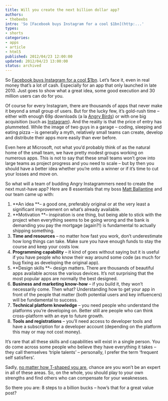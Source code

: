 ```yaml
---
title: Will you create the next billion dollar app?
authors:
- thebeebs
intro: 'So [Facebook buys Instagram for a cool $1bn](http:...'
types:
- shorts
categories:
- apps
- article
- html5
published: 2012/04/23 12:00:00
updated: 2012/04/23 13:00:00
status: archived
---
```


So [Facebook buys Instagram for a cool $1bn](http://www.bbc.co.uk/news/business-17666032). Let&rsquo;s face it, even in real money that&rsquo;s a lot of cash. Especially for an app that only launched in late 2010. Just goes to show what a great idea, some&nbsp;good execution&nbsp;and 30 million users can do for you.<p>Of course for every Instagram, there are thousands of apps that never make it beyond a small group of users. But for the lucky few, it&rsquo;s gold-rush time &ndash; either with enough 69p downloads (a la [Angry Birds](http://www.angrybirds.com/)) or with one big acquisition (such as [Instagram](http://www.instagram.com/)). And the reality is that the price of entry has plummeted. While the image of two guys in a garage &ndash; coding, sleeping and eating pizza &ndash; is generally a myth, relatively small teams can create, develop and distribute their apps more easily than ever before.

Even here at Microsoft, not what you&rsquo;d probably think of as the natural home of the small team, we have pretty modest groups working on numerous apps. This is not to say that these small teams won&rsquo;t grow into large teams as project progress and you need to scale &ndash; but by then you should have a better idea whether you&rsquo;re onto a winner or if it&rsquo;s time to cut your losses and move on.

So what will a team of budding Angry Instagrammers need to create the next must-have app? Here are 8 essentials that my boss [Matt Ballantine](http://mmitii.mattballantine.com/2012/02/08/what-do-you-need-to-develop-an-app/) and our team came up with:

1.  **An idea **&ndash; a good one, preferably original or at the very least a significant improvement on what&rsquo;s already available.
2.  **Motivation **&ndash; inspiration is one thing, but being able to stick with the project when everything seems to be going wrong and the bank is demanding you pay the mortgage (again?!) is fundamental to actually shipping something.
3.  **Time and resources** &ndash; no matter how fast you work, don&rsquo;t underestimate how long things can take. Make sure you have enough funds to stay the course and keep your costs low.
4.  **Programming capability** &ndash; it kind of goes without saying but it is useful if you have people who know their way around some code (as much for bug fixing as developing the original app).
5.  **Design skills **&ndash; design matters. There are thousands of beautiful apps available across the various devices. It&rsquo;s not surprising that the most popular apps are normally the best designed.
6.  **Business and marketing know-how** &ndash; if you build it, they won&rsquo;t necessarily come. Then what? Understanding how to get your app in front of the people that matter (both potential users and key influencers) will be fundamental to success.
7.  **Technical platform knowledge** &ndash; you need people who understand the platforms you&rsquo;re developing on. Better still are people who can think cross-platform with an eye to future growth.
8.  **Tools and registrations** &ndash; you&rsquo;ll need access to developer tools and have a subscription for a developer account (depending on the platform this may or may not cost money).

It&rsquo;s rare that all these skills and capabilities will exist in a single person. You do come across some people who believe they have everything it takes &ndash; they call themselves &lsquo;triple talents&rsquo; &ndash; personally, I prefer the term &lsquo;frequent self satisfiers&rsquo;.

Sadly, [no matter how T-shaped you are](http://blogs.msdn.com/b/thebeebs/archive/2012/04/01/the-rise-of-the-t-shaped-developer.aspx), chance are you won&rsquo;t be an expert in all of these areas. So, on the whole, you should play to your own strengths and find others who can compensate for your weaknesses.

So there you are: 8 steps to a billion bucks &ndash; how&rsquo;s that for a great value post?
</p>
